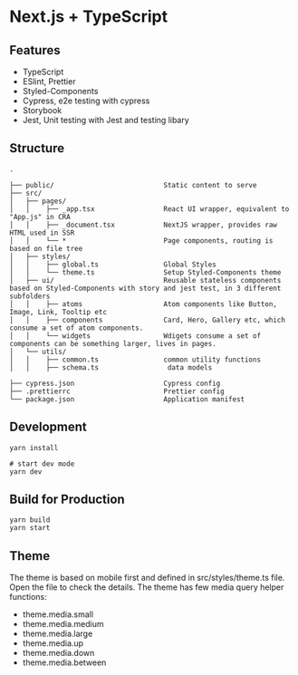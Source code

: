 # Next.js + TypeScript

## Features

- TypeScript
- ESlint, Prettier
- Styled-Components
- Cypress, e2e testing with cypress
- Storybook
- Jest, Unit testing with Jest and testing libary

## Structure

```raw
.

├── public/                           Static content to serve
├── src/
│   ├── pages/
│   │    ├── _app.tsx                 React UI wrapper, equivalent to "App.js" in CRA
│   │    ├── _document.tsx            NextJS wrapper, provides raw HTML used in SSR
│   │    └── *                        Page components, routing is based on file tree
│   ├── styles/
│   │    ├── global.ts                Global Styles
│   │    └── theme.ts                 Setup Styled-Components theme
│   ├── ui/                           Reusable stateless components based on Styled-Components with story and jest test, in 3 different subfolders
│   │    ├── atoms                    Atom components like Button, Image, Link, Tooltip etc
│   │    ├── components               Card, Hero, Gallery etc, which consume a set of atom components.
│   │    └── widgets                  Wdigets consume a set of components can be something larger, lives in pages.
│   └── utils/  
│   │    ├── common.ts                common utility functions
│   │    ├── schema.ts                 data models

├── cypress.json                      Cypress config
├── .prettierrc                       Prettier config
└── package.json                      Application manifest
```

## Development

```shell
yarn install

# start dev mode
yarn dev
```



## Build for Production

```shell
yarn build
yarn start
```

## Theme

The theme is based on mobile first and defined in src/styles/theme.ts file. Open the file to check the details. The theme has few media query helper functions:

- theme.media.small
- theme.media.medium
- theme.media.large
- theme.media.up
- theme.media.down
- theme.media.between



